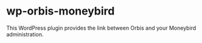 # wp-orbis-moneybird
This WordPress plugin provides the link between Orbis and your Moneybird administration.
